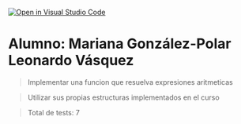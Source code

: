 [![Open in Visual Studio Code](https://classroom.github.com/assets/open-in-vscode-c66648af7eb3fe8bc4f294546bfd86ef473780cde1dea487d3c4ff354943c9ae.svg)](https://classroom.github.com/online_ide?assignment_repo_id=7638819&assignment_repo_type=AssignmentRepo)
# Alumno: Mariana González-Polar   Leonardo Vásquez

> Implementar una funcion que resuelva expresiones aritmeticas

> Utilizar sus propias estructuras implementados en el curso

>Total de tests: 7
